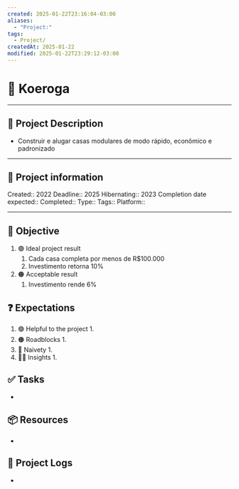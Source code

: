 ```yaml
---
created: 2025-01-22T23:16:04-03:00
aliases:
  - "Project:"
tags:
  - Project/
createdAt: 2025-01-22
modified: 2025-01-22T23:29:12-03:00
---
```


# 🚀 Koeroga 
___
## 🧾 Project Description
-  Construir e alugar casas modulares de modo rápido, econômico e padronizado
---
## 📢 Project information
Created:: 2022
Deadline:: 2025
Hibernating:: 2023
Completion date expected:: 
Completed:: 
Type:: 
Tags:: 
Platform:: 
___
## 🎯 Objective

1. 🟢 Ideal project result
	1. Cada casa completa por menos de R$100.000
	2. Investimento retorna 10%
2. 🟠 Acceptable result
	1. Investimento rende 6%
## ❓ Expectations
1. 🟢 Helpful to the project
	1. 
2. 🟠 Roadblocks
	1. 
3. 👶 Naivety
	1. 
4. 👨‍💻 Insights
	1. 
## ✅ Tasks 
- 
## 📦 Resources 
- 
## 📂 Project Logs 
- 